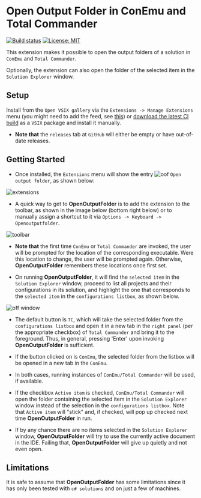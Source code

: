 # Open Output Folder in ConEmu and Total Commander

[![Build status](https://ci.appveyor.com/api/projects/status/k4tuto4slae2kj0e?svg=true
)](https://ci.appveyor.com/project/LaraSQP/openoutputfolder)
[![License: MIT](https://img.shields.io/badge/License-MIT-blue.svg)](license.txt)

This extension makes it possible to open the output folders of a solution in `ConEmu` and `Total Commander`.

Optionally, the extension can also open the folder of the selected item in the `Solution Explorer` window.


## Setup

Install from the `Open VSIX gallery` via the `Extensions -> Manage Extensions` menu (you might need to add the feed, see [this](http://vsixgallery.com/guide/feed/)) or [download the latest CI build](http://vsixgallery.com/extension/OpenOutputFolder.535e1a7e-26c5-48b9-a140-93ae7291dc98/) as a `VSIX` package and install it manually.

- **Note that** the `releases` tab at `GitHub` will either be empty or have out-of-date releases.

## Getting Started

- Once installed, the `Extensions` menu will show the entry ![oof](https://user-images.githubusercontent.com/12540983/70189532-e4a65400-1736-11ea-8b82-8c0f0c6fdac7.png) `Open output folder`, as shown below:

![extensions](https://user-images.githubusercontent.com/12540983/70004739-b7c53600-15aa-11ea-95f6-09e774073e9f.png)

- A quick way to get to **OpenOutputFolder** is to add the extension to the toolbar, as shown in the image below (bottom right below) or to manually assign a shortcut to it via `Options -> Keyboard -> Openoutputfolder`.

![toolbar](https://user-images.githubusercontent.com/12540983/70191581-9300c800-173c-11ea-86dc-04024c8c0057.jpg)


- **Note that** the first time `ConEmu` or `Total Commander` are invoked, the user will be prompted for the location of the corresponding executable. Were this location to change, the user will be prompted again. Otherwise, **OpenOutputFolder** remembers these locations once first set.

- On running **OpenOutputFolder**, it will find the `selected item` in the `Solution Explorer` window, proceed to list all projects and their configurations in its solution, and highlight the one that corresponds to the `selected item` in the `configurations listbox`, as shown below.

![off window](https://user-images.githubusercontent.com/12540983/70190950-ac087980-173a-11ea-84a5-7c376c746da8.jpg)


- The default button is `TC`, which will take the selected folder from the `configurations listbox` and open it in a new tab in the `right panel` (per the appropriate checkbox) of `Total Commander` and bring it to the foreground. Thus, in general, pressing 'Enter' upon invoking **OpenOutputFolder** is sufficient.

- If the button clicked on is `ConEmu`, the selected folder from the listbox will be opened in a new tab in the `ConEmu`.

- In both cases, running instances of `ConEmu/Total Commander` will be used, if available.

- If the checkbox `Active item` is checked, `ConEmu/Total Commander` will open the folder containing the selected item in the `Solution Explorer` window instead of the selection in the `configurations listbox`. Note that `Active item` will "stick" and, if checked, will pop up checked next time **OpenOutputFolder** in run.

- If by any chance there are no items selected in the `Solution Explorer` window, **OpenOutputFolder** will try to use the currently active document in the IDE. Failing that, **OpenOutputFolder** will give up quietly and not even open.

## Limitations

It is safe to assume that **OpenOutputFolder** has some limitations since it has only been tested with `c# solutions` and on just a few of machines.
  
